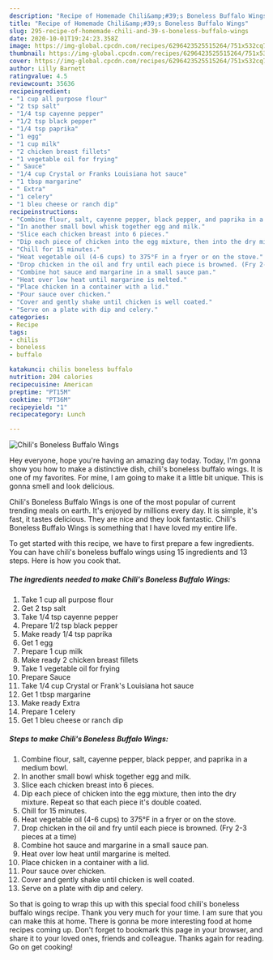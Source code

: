 ```yaml
---
description: "Recipe of Homemade Chili&amp;#39;s Boneless Buffalo Wings"
title: "Recipe of Homemade Chili&amp;#39;s Boneless Buffalo Wings"
slug: 295-recipe-of-homemade-chili-and-39-s-boneless-buffalo-wings
date: 2020-10-01T19:24:23.358Z
image: https://img-global.cpcdn.com/recipes/6296423525515264/751x532cq70/chilis-boneless-buffalo-wings-recipe-main-photo.jpg
thumbnail: https://img-global.cpcdn.com/recipes/6296423525515264/751x532cq70/chilis-boneless-buffalo-wings-recipe-main-photo.jpg
cover: https://img-global.cpcdn.com/recipes/6296423525515264/751x532cq70/chilis-boneless-buffalo-wings-recipe-main-photo.jpg
author: Lilly Barnett
ratingvalue: 4.5
reviewcount: 35636
recipeingredient:
- "1 cup all purpose flour"
- "2 tsp salt"
- "1/4 tsp cayenne pepper"
- "1/2 tsp black pepper"
- "1/4 tsp paprika"
- "1 egg"
- "1 cup milk"
- "2 chicken breast fillets"
- "1 vegetable oil for frying"
- " Sauce"
- "1/4 cup Crystal or Franks Louisiana hot sauce"
- "1 tbsp margarine"
- " Extra"
- "1 celery"
- "1 bleu cheese or ranch dip"
recipeinstructions:
- "Combine flour, salt, cayenne pepper, black pepper, and paprika in a medium bowl."
- "In another small bowl whisk together egg and milk."
- "Slice each chicken breast into 6 pieces."
- "Dip each piece of chicken into the egg mixture, then into the dry mixture. Repeat so that each piece it&#39;s double coated."
- "Chill for 15 minutes."
- "Heat vegetable oil (4-6 cups) to 375°F in a fryer or on the stove."
- "Drop chicken in the oil and fry until each piece is browned. (Fry 2-3 pieces at a time)"
- "Combine hot sauce and margarine in a small sauce pan."
- "Heat over low heat until margarine is melted."
- "Place chicken in a container with a lid."
- "Pour sauce over chicken."
- "Cover and gently shake until chicken is well coated."
- "Serve on a plate with dip and celery."
categories:
- Recipe
tags:
- chilis
- boneless
- buffalo

katakunci: chilis boneless buffalo 
nutrition: 204 calories
recipecuisine: American
preptime: "PT15M"
cooktime: "PT36M"
recipeyield: "1"
recipecategory: Lunch

---
```



![Chili&#39;s Boneless Buffalo Wings](https://img-global.cpcdn.com/recipes/6296423525515264/751x532cq70/chilis-boneless-buffalo-wings-recipe-main-photo.jpg)

Hey everyone, hope you're having an amazing day today. Today, I'm gonna show you how to make a distinctive dish, chili&#39;s boneless buffalo wings. It is one of my favorites. For mine, I am going to make it a little bit unique. This is gonna smell and look delicious.



Chili&#39;s Boneless Buffalo Wings is one of the most popular of current trending meals on earth. It's enjoyed by millions every day. It is simple, it's fast, it tastes delicious. They are nice and they look fantastic. Chili&#39;s Boneless Buffalo Wings is something that I have loved my entire life.


To get started with this recipe, we have to first prepare a few ingredients. You can have chili&#39;s boneless buffalo wings using 15 ingredients and 13 steps. Here is how you cook that.

<!--inarticleads1-->

##### The ingredients needed to make Chili&#39;s Boneless Buffalo Wings:

1. Take 1 cup all purpose flour
1. Get 2 tsp salt
1. Take 1/4 tsp cayenne pepper
1. Prepare 1/2 tsp black pepper
1. Make ready 1/4 tsp paprika
1. Get 1 egg
1. Prepare 1 cup milk
1. Make ready 2 chicken breast fillets
1. Take 1 vegetable oil for frying
1. Prepare  Sauce
1. Take 1/4 cup Crystal or Frank&#39;s Louisiana hot sauce
1. Get 1 tbsp margarine
1. Make ready  Extra
1. Prepare 1 celery
1. Get 1 bleu cheese or ranch dip




<!--inarticleads2-->

##### Steps to make Chili&#39;s Boneless Buffalo Wings:

1. Combine flour, salt, cayenne pepper, black pepper, and paprika in a medium bowl.
1. In another small bowl whisk together egg and milk.
1. Slice each chicken breast into 6 pieces.
1. Dip each piece of chicken into the egg mixture, then into the dry mixture. Repeat so that each piece it&#39;s double coated.
1. Chill for 15 minutes.
1. Heat vegetable oil (4-6 cups) to 375°F in a fryer or on the stove.
1. Drop chicken in the oil and fry until each piece is browned. (Fry 2-3 pieces at a time)
1. Combine hot sauce and margarine in a small sauce pan.
1. Heat over low heat until margarine is melted.
1. Place chicken in a container with a lid.
1. Pour sauce over chicken.
1. Cover and gently shake until chicken is well coated.
1. Serve on a plate with dip and celery.




So that is going to wrap this up with this special food chili&#39;s boneless buffalo wings recipe. Thank you very much for your time. I am sure that you can make this at home. There is gonna be more interesting food at home recipes coming up. Don't forget to bookmark this page in your browser, and share it to your loved ones, friends and colleague. Thanks again for reading. Go on get cooking!
